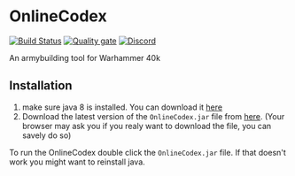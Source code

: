 # OnlineCodex

[![Build Status](https://travis-ci.org/OnlineCodex/OnlineCodex.svg?branch=master)](https://travis-ci.org/OnlineCodex/OnlineCodex)
[![Quality gate](https://sonarcloud.io/api/project_badges/measure?project=oc&metric=alert_status)](https://sonarcloud.io/dashboard?id=oc)
[![Discord](https://img.shields.io/discord/483911587741040659.svg)](https://discord.gg/89gv465)

An armybuilding tool for Warhammer 40k

## Installation

1. make sure java 8 is installed. You can download it [here](https://java.com/en/download/)
2. Download the latest version of the `OnlineCodex.jar` file from [here](https://github.com/OnlineCodex/OnlineCodex/releases/latest). (Your browser may ask you if you realy want to download the file, you can savely do so)

To run the OnlineCodex double click the `OnlineCodex.jar` file. If that doesn't work you might want to reinstall java.
